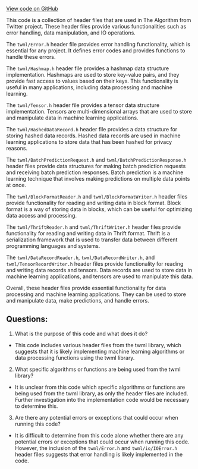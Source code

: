 [View code on GitHub](https://github.com/misbahsy/the-algorithm/twml/libtwml/include/twml.h)

This code is a collection of header files that are used in The Algorithm from Twitter project. These header files provide various functionalities such as error handling, data manipulation, and IO operations. 

The `twml/Error.h` header file provides error handling functionality, which is essential for any project. It defines error codes and provides functions to handle these errors. 

The `twml/Hashmap.h` header file provides a hashmap data structure implementation. Hashmaps are used to store key-value pairs, and they provide fast access to values based on their keys. This functionality is useful in many applications, including data processing and machine learning. 

The `twml/Tensor.h` header file provides a tensor data structure implementation. Tensors are multi-dimensional arrays that are used to store and manipulate data in machine learning applications. 

The `twml/HashedDataRecord.h` header file provides a data structure for storing hashed data records. Hashed data records are used in machine learning applications to store data that has been hashed for privacy reasons. 

The `twml/BatchPredictionRequest.h` and `twml/BatchPredictionResponse.h` header files provide data structures for making batch prediction requests and receiving batch prediction responses. Batch prediction is a machine learning technique that involves making predictions on multiple data points at once. 

The `twml/BlockFormatReader.h` and `twml/BlockFormatWriter.h` header files provide functionality for reading and writing data in block format. Block format is a way of storing data in blocks, which can be useful for optimizing data access and processing. 

The `twml/ThriftReader.h` and `twml/ThriftWriter.h` header files provide functionality for reading and writing data in Thrift format. Thrift is a serialization framework that is used to transfer data between different programming languages and systems. 

The `twml/DataRecordReader.h`, `twml/DataRecordWriter.h`, and `twml/TensorRecordWriter.h` header files provide functionality for reading and writing data records and tensors. Data records are used to store data in machine learning applications, and tensors are used to manipulate this data. 

Overall, these header files provide essential functionality for data processing and machine learning applications. They can be used to store and manipulate data, make predictions, and handle errors.
## Questions: 
 1. What is the purpose of this code and what does it do?
- This code includes various header files from the twml library, which suggests that it is likely implementing machine learning algorithms or data processing functions using the twml library.

2. What specific algorithms or functions are being used from the twml library?
- It is unclear from this code which specific algorithms or functions are being used from the twml library, as only the header files are included. Further investigation into the implementation code would be necessary to determine this.

3. Are there any potential errors or exceptions that could occur when running this code?
- It is difficult to determine from this code alone whether there are any potential errors or exceptions that could occur when running this code. However, the inclusion of the `twml/Error.h` and `twml/io/IOError.h` header files suggests that error handling is likely implemented in the code.